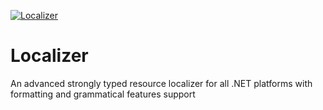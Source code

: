 [![Localizer](https://raw.githubusercontent.com/ins0mniaque/Localizer/master/content/images/logo.png)](https://github.com/ins0mniaque/Localizer)
# Localizer
An advanced strongly typed resource localizer for all .NET platforms with formatting and grammatical features support